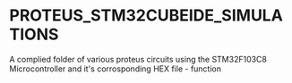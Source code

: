 # PROTEUS_STM32CUBEIDE_SIMULATIONS
A complied folder of various proteus circuits using the STM32F103C8 Microcontroller and it's corrosponding HEX file - function
